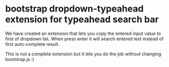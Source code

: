 bootstrap dropdown-typeahead extension for typeahead search bar 
===========================================

We have created an extension that lets you copy the entered input value to first of dropdown list. 
When press enter it will search entered text instead of first auto-complete result.

This is not a complete extension but it lets you do the job without changing bootstrap.js :)


